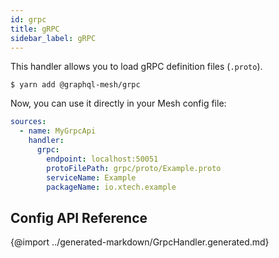 ```yaml
---
id: grpc
title: gRPC
sidebar_label: gRPC
---
```


This handler allows you to load gRPC definition files (`.proto`).

```
$ yarn add @graphql-mesh/grpc
```

Now, you can use it directly in your Mesh config file:

```yml
sources:
  - name: MyGrpcApi
    handler:
      grpc:
        endpoint: localhost:50051
        protoFilePath: grpc/proto/Example.proto
        serviceName: Example
        packageName: io.xtech.example
```

## Config API Reference

{@import ../generated-markdown/GrpcHandler.generated.md}

